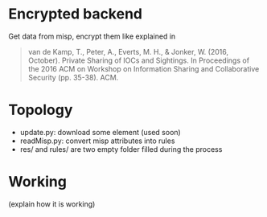 # Encrypted backend
Get data from misp, encrypt them like explained in
> van de Kamp, T., Peter, A., Everts, M. H., & Jonker, W. (2016, October). Private Sharing of IOCs and Sightings. In Proceedings of the 2016 ACM on Workshop on Information Sharing and Collaborative Security (pp. 35-38). ACM.

# Topology

- update.py: download some element (used soon)
- readMisp.py: convert misp attributes into rules
- res/ and rules/ are two empty folder filled during the process

# Working
(explain how it is working)
